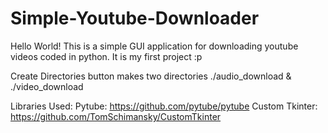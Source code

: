 # Simple-Youtube-Downloader

Hello World!
This is a simple GUI application for downloading youtube videos coded in python.
It is my first project :p 

Create Directories button makes two directories ./audio_download & ./video_download

Libraries Used:
Pytube: https://github.com/pytube/pytube
Custom Tkinter: https://github.com/TomSchimansky/CustomTkinter
